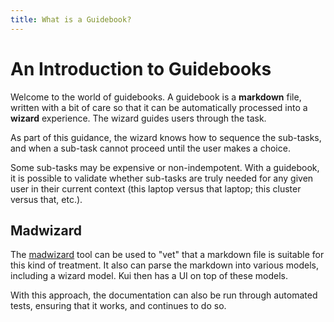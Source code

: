 ```yaml
---
title: What is a Guidebook?
---
```


# An Introduction to Guidebooks

Welcome to the world of guidebooks. A guidebook is a **markdown**
file, written with a bit of care so that it can be automatically
processed into a **wizard** experience. The wizard guides users
through the task.

As part of this guidance, the wizard knows how to sequence the
sub-tasks, and when a sub-task cannot proceed until the user makes a
choice.

Some sub-tasks may be expensive or non-indempotent. With a guidebook,
it is possible to validate whether sub-tasks are truly needed for any
given user in their current context (this laptop versus that laptop;
this cluster versus that, etc.).

## Madwizard

The [madwizard](https://github.com/guidebooks/madwizard) tool can be
used to "vet" that a markdown file is suitable for this kind of
treatment. It also can parse the markdown into various models,
including a wizard model. Kui then has a UI on top of these models.

With this approach, the documentation can also be run through
automated tests, ensuring that it works, and continues to do so.

